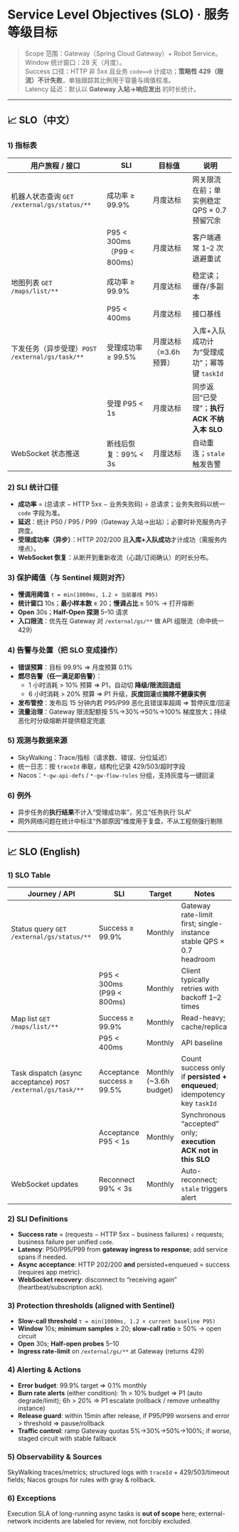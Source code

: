 # Service Level Objectives (SLO) · 服务等级目标

> Scope 范围：Gateway（Spring Cloud Gateway）+ Robot Service。  
> Window 统计窗口：28 天（月度）。  
> Success 口径：HTTP 非 5xx 且业务 `code==0` 计成功；**策略性 429（限流）不计失败**，单独跟踪其比例用于容量与阈值校准。  
> Latency 延迟：默认以 **Gateway 入站→响应发出** 的时长统计。

---

## 📈 SLO（中文）

### 1) 指标表
| 用户旅程 / 接口 | SLI | 目标值 | 说明 |
|---|---|---|---|
| 机器人状态查询 `GET /external/gs/status/**` | 成功率 ≥ 99.9% | 月度达标 | 网关限流在前；单实例稳定 QPS × 0.7 预留冗余 |
|  | P95 < 300ms（P99 < 800ms） | 月度达标 | 客户端通常 1–2 次退避重试 |
| 地图列表 `GET /maps/list/**` | 成功率 ≥ 99.9% | 月度达标 | 稳定读；缓存/多副本 |
|  | P95 < 400ms | 月度达标 | 接口基线 |
| 下发任务（异步受理）`POST /external/gs/task/**` | 受理成功率 ≥ 99.5% | 月度达标（≈3.6h 预算） | 入库+入队成功计为“受理成功”；幂等键 `taskId` |
|  | 受理 P95 < 1s | 月度达标 | 同步返回“已受理”；**执行 ACK 不纳入本 SLO** |
| WebSocket 状态推送 | 断线后恢复：99% < 3s | 月度达标 | 自动重连；`stale` 触发告警 |

### 2) SLI 统计口径
- **成功率** = (总请求 − HTTP 5xx − 业务失败码) ÷ 总请求；业务失败码以统一 `code` 字段为准。  
- **延迟**：统计 P50 / P95 / P99（Gateway 入站→出站）；必要时补充服务内子跨度。  
- **受理成功率（异步）**：HTTP 202/200 且**入库+入队成功**才计成功（需服务内埋点）。  
- **WebSocket 恢复**：从断开到重新收流（心跳/订阅确认）的时长分布。

### 3) 保护阈值（与 Sentinel 规则对齐）
- **慢调用阈值** `τ = min(1000ms, 1.2 × 当前基线 P95)`  
- **统计窗口** 10s；**最小样本数** ≥ 20；**慢调占比** ≥ 50% → 打开熔断  
- **Open** 30s；**Half-Open 探测** 5–10 请求  
- **入口限流**：优先在 Gateway 对 `/external/gs/**` 做 API 组限流（命中统一 429）

### 4) 告警与处置（把 SLO 变成操作）
- **错误预算**：目标 99.9% ⇒ 月度预算 0.1%  
- **燃尽告警（任一满足即告警）**：  
  - 1 小时消耗 > 10% 预算 ⇒ P1，自动切 **降级/限流回退组**  
  - 6 小时消耗 > 20% 预算 ⇒ P1 升级，**灰度回滚**或**摘除不健康实例**  
- **发布管控**：发布后 15 分钟内若 P95/P99 恶化且错误率超阈 ⇒ 暂停灰度/回滚  
- **流量治理**：Gateway 限流配额按 5%→30%→50%→100% 梯度放大；持续恶化时分级熔断并提供稳定兜底

### 5) 观测与数据来源
- SkyWalking：Trace/指标（请求数、错误、分位延迟）  
- 统一日志：按 `traceId` 串联，结构化记录 429/503/超时字段  
- Nacos：`*-gw-api-defs` / `*-gw-flow-rules` 分组，支持灰度与一键回滚

### 6) 例外
- 异步任务的**执行结果**不计入“受理成功率”，另立“任务执行 SLA”  
- 网外网络问题在统计中标注“外部原因”维度用于复盘，不从工程侧强行剔除

---

## 📈 SLO (English)

### 1) SLO Table
| Journey / API | SLI | Target | Notes |
|---|---|---|---|
| Status query `GET /external/gs/status/**` | Success ≥ 99.9% | Monthly | Gateway rate-limit first; single-instance stable QPS × 0.7 headroom |
|  | P95 < 300ms (P99 < 800ms) | Monthly | Client typically retries with backoff 1–2 times |
| Map list `GET /maps/list/**` | Success ≥ 99.9% | Monthly | Read-heavy; cache/replica |
|  | P95 < 400ms | Monthly | API baseline |
| Task dispatch (async acceptance) `POST /external/gs/task/**` | Acceptance success ≥ 99.5% | Monthly (~3.6h budget) | Count success only if **persisted + enqueued**; idempotency key `taskId` |
|  | Acceptance P95 < 1s | Monthly | Synchronous “accepted” only; **execution ACK not in this SLO** |
| WebSocket updates | Reconnect 99% < 3s | Monthly | Auto-reconnect; `stale` triggers alert |

### 2) SLI Definitions
- **Success rate** = (requests − HTTP 5xx − business failures) ÷ requests; business failure per unified `code`.  
- **Latency**: P50/P95/P99 from **gateway ingress to response**; add service spans if needed.  
- **Async acceptance**: HTTP 202/200 **and** persisted+enqueued = success (requires app metric).  
- **WebSocket recovery**: disconnect to “receiving again” (heartbeat/subscription ack).

### 3) Protection thresholds (aligned with Sentinel)
- **Slow-call threshold** `τ = min(1000ms, 1.2 × current baseline P95)`  
- **Window** 10s; **minimum samples** ≥ 20; **slow-call ratio** ≥ 50% → open circuit  
- **Open** 30s; **Half-open probes** 5–10  
- **Ingress rate-limit** on `/external/gs/**` at Gateway (returns 429)

### 4) Alerting & Actions
- **Error budget**: 99.9% target ⇒ 0.1% monthly  
- **Burn rate alerts** (either condition): 1h > 10% budget ⇒ P1 (auto degrade/limit); 6h > 20% ⇒ P1 escalate (rollback / remove unhealthy instance)  
- **Release guard**: within 15min after release, if P95/P99 worsens and error > threshold ⇒ pause/rollback  
- **Traffic control**: ramp Gateway quotas 5%→30%→50%→100%; if worse, staged circuit with stable fallback

### 5) Observability & Sources
SkyWalking traces/metrics; structured logs with `traceId` + 429/503/timeout fields; Nacos groups for rules with gray & rollback.

### 6) Exceptions
Execution SLA of long-running async tasks is **out of scope** here; external-network incidents are labeled for review, not forcibly excluded.
